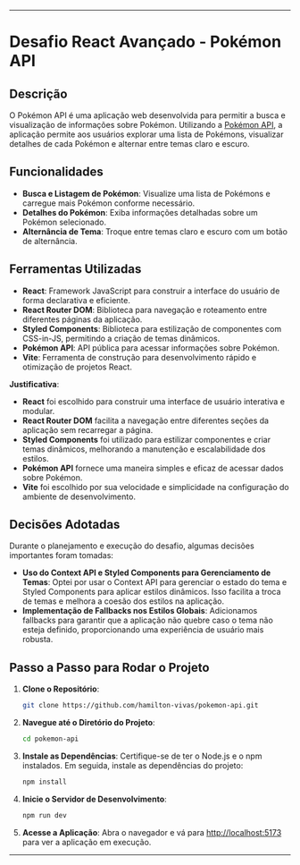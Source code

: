
---

# Desafio React Avançado - Pokémon API

## Descrição

O Pokémon API  é uma aplicação web desenvolvida para permitir a busca e visualização de informações sobre Pokémon. Utilizando a [Pokémon API](https://pokeapi.co/), a aplicação permite aos usuários explorar uma lista de Pokémons, visualizar detalhes de cada Pokémon e alternar entre temas claro e escuro.

## Funcionalidades

- **Busca e Listagem de Pokémon**: Visualize uma lista de Pokémons e carregue mais Pokémon conforme necessário.
- **Detalhes do Pokémon**: Exiba informações detalhadas sobre um Pokémon selecionado.
- **Alternância de Tema**: Troque entre temas claro e escuro com um botão de alternância.

## Ferramentas Utilizadas

- **React**: Framework JavaScript para construir a interface do usuário de forma declarativa e eficiente.
- **React Router DOM**: Biblioteca para navegação e roteamento entre diferentes páginas da aplicação.
- **Styled Components**: Biblioteca para estilização de componentes com CSS-in-JS, permitindo a criação de temas dinâmicos.
- **Pokémon API**: API pública para acessar informações sobre Pokémon.
- **Vite**: Ferramenta de construção para desenvolvimento rápido e otimização de projetos React.

**Justificativa**:
- **React** foi escolhido para construir uma interface de usuário interativa e modular.
- **React Router DOM** facilita a navegação entre diferentes seções da aplicação sem recarregar a página.
- **Styled Components** foi utilizado para estilizar componentes e criar temas dinâmicos, melhorando a manutenção e escalabilidade dos estilos.
- **Pokémon API** fornece uma maneira simples e eficaz de acessar dados sobre Pokémon.
- **Vite** foi escolhido por sua velocidade e simplicidade na configuração do ambiente de desenvolvimento.

## Decisões Adotadas

Durante o planejamento e execução do desafio, algumas decisões importantes foram tomadas:

- **Uso do Context API e Styled Components para Gerenciamento de Temas**: Optei por usar o Context API para gerenciar o estado do tema e Styled Components para aplicar estilos dinâmicos. Isso facilita a troca de temas e melhora a coesão dos estilos na aplicação.
- **Implementação de Fallbacks nos Estilos Globais**: Adicionamos fallbacks para garantir que a aplicação não quebre caso o tema não esteja definido, proporcionando uma experiência de usuário mais robusta.

## Passo a Passo para Rodar o Projeto

1. **Clone o Repositório**:
   ```bash
   git clone https://github.com/hamilton-vivas/pokemon-api.git
   ```

2. **Navegue até o Diretório do Projeto**:
   ```bash
   cd pokemon-api
   ```

3. **Instale as Dependências**:
   Certifique-se de ter o Node.js e o npm instalados. Em seguida, instale as dependências do projeto:
   ```bash
   npm install
   ```

4. **Inicie o Servidor de Desenvolvimento**:
   ```bash
   npm run dev
   ```

5. **Acesse a Aplicação**:
   Abra o navegador e vá para [http://localhost:5173](http://localhost:5173) para ver a aplicação em execução.
---
